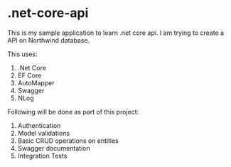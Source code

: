 # .net-core-api

This is my sample application to learn .net core api.
I am trying to create a API on Northwind database. 

This uses:

1. .Net Core
2. EF Core
3. AutoMapper
4. Swagger
5. NLog

Following will be done as part of this project:

1. Authentication
2. Model validations
3. Basic CRUD operations on entities
4. Swagger documentation
5. Integration Tests
